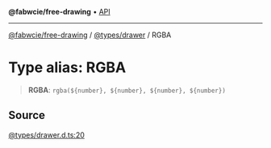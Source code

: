 **@fabwcie/free-drawing** • [API](../../../README.md)

***

[@fabwcie/free-drawing](../../../README.md) / [@types/drawer](../README.md) / RGBA

# Type alias: RGBA

> **RGBA**: ```rgba(${number}, ${number}, ${number}, ${number})```

## Source

[@types/drawer.d.ts:20](https://github.com/fabienwnklr/free-drawing/blob/master/src/@types/drawer.d.ts#L20)
